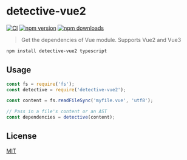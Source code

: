 # detective-vue2

[![CI](https://img.shields.io/github/actions/workflow/status/dependents/detective-vue2/ci.yml?branch=main&label=CI&logo=github)](https://github.com/dependents/detective-vue2/actions/workflows/ci.yml?query=branch%3Amain)
[![npm version](https://img.shields.io/npm/v/detective-vue2?logo=npm&logoColor=fff)](https://www.npmjs.com/package/detective-vue2)
[![npm downloads](https://img.shields.io/npm/dm/detective-vue2)](https://www.npmjs.com/package/detective-vue2)

> Get the dependencies of Vue module. Supports Vue2 and Vue3

```sh
npm install detective-vue2 typescript
```

## Usage

```js
const fs = require('fs');
const detective = require('detective-vue2');

const content = fs.readFileSync('myfile.vue', 'utf8');

// Pass in a file's content or an AST
const dependencies = detective(content);
```

## License

[MIT](LICENSE)
